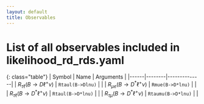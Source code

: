 ```yaml
---
layout: default
title: Observables
---
```


# List of all observables included in likelihood_rd_rds.yaml

{: class="table"}
| Symbol | Name | Arguments |
|------|--------|--------------|
| $R_{\tau \ell}(B\to D\ell^+\nu)$ | `Rtaul(B->Dlnu)` | |
| $R_{\mu e}(B\to D^{\ast}\ell^+\nu)$ | `Rmue(B->D*lnu)` | |
| $R_{\tau \ell}(B\to D^{\ast}\ell^+\nu)$ | `Rtaul(B->D*lnu)` | |
| $R_{\tau \mu}(B\to D^{\ast}\ell^+\nu)$ | `Rtaumu(B->D*lnu)` | |
